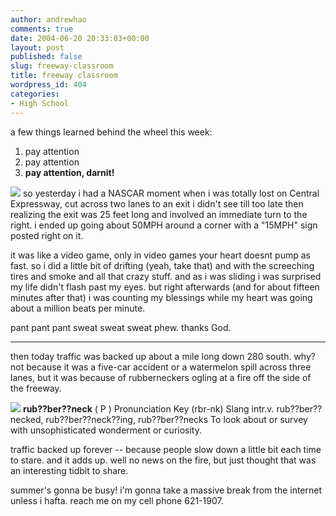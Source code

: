 ```yaml
---
author: andrewhao
comments: true
date: 2004-06-20 20:33:03+00:00
layout: post
published: false
slug: freeway-classroom
title: freeway classroom
wordpress_id: 404
categories:
- High School
---
```


a few things learned behind the wheel this week:

1. pay attention
2. pay attention
3. **pay attention, darnit!**

![](http://www.augustachronicle.com/images/headlines/021901/nascar.jpg)
so yesterday i had a NASCAR moment when i was totally lost on Central Expressway, cut across two lanes to an exit i didn't see till too late then realizing the exit was 25 feet long and involved an immediate turn to the right. i ended up going about 50MPH around a corner with a "15MPH" sign posted right on it.

it was like a video game, only in video games your heart doesnt pump as fast. so i did a little bit of drifting (yeah, take that) and with the screeching tires and smoke and all that crazy stuff. and as i was sliding i was surprised my life didn't flash past my eyes. but right afterwards (and for about fifteen minutes after that) i was counting my blessings while my heart was going about a million beats per minute.

pant pant pant sweat sweat sweat phew. thanks God.



* * *


then today traffic was backed up about a mile long down 280 south. why? not because it was a five-car accident or a watermelon spill across three lanes, but it was because of rubberneckers ogling at a fire off the side of the freeway.

![](http://www.magic-stuttgart.de/preistraeger/fisselspecht/rubberneck.jpg)
**rub??ber??neck**
( P )  Pronunciation Key  (rbr-nk) Slang
intr.v. rub??ber??necked, rub??ber??neck??ing, rub??ber??necks
To look about or survey with unsophisticated wonderment or curiosity.

traffic backed up forever -- because people slow down a little bit each time to stare. and it adds up. well no news on the fire, but just thought that was an interesting tidbit to share.

summer's gonna be busy! i'm gonna take a massive break from the internet unless i hafta. reach me on my cell phone 621-1907.
